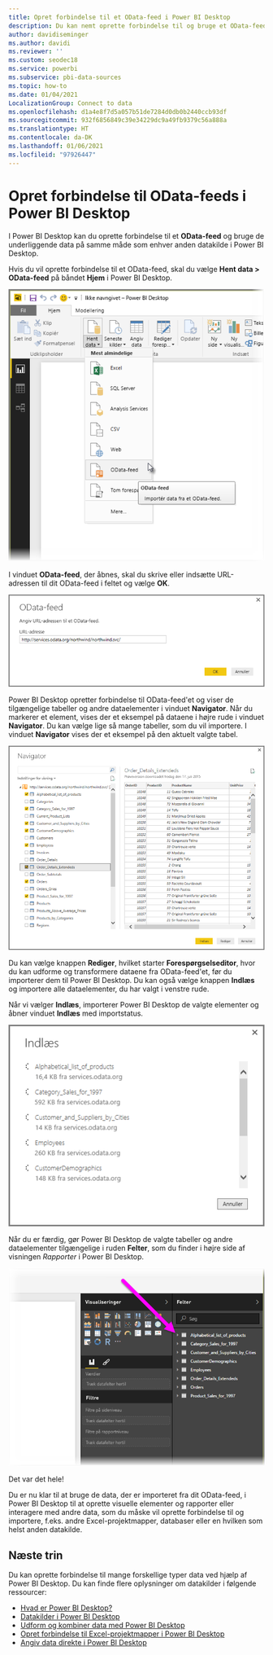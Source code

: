 ```yaml
---
title: Opret forbindelse til et OData-feed i Power BI Desktop
description: Du kan nemt oprette forbindelse til og bruge et OData-feed i Power BI Desktop
author: davidiseminger
ms.author: davidi
ms.reviewer: ''
ms.custom: seodec18
ms.service: powerbi
ms.subservice: pbi-data-sources
ms.topic: how-to
ms.date: 01/04/2021
LocalizationGroup: Connect to data
ms.openlocfilehash: d1a4e8f7d5a057b51de7284d0db0b2440ccb93df
ms.sourcegitcommit: 932f6856849c39e34229dc9a49fb9379c56a888a
ms.translationtype: HT
ms.contentlocale: da-DK
ms.lasthandoff: 01/06/2021
ms.locfileid: "97926447"
---
```

# <a name="connect-to-odata-feeds-in-power-bi-desktop"></a>Opret forbindelse til OData-feeds i Power BI Desktop
I Power BI Desktop kan du oprette forbindelse til et **OData-feed** og bruge de underliggende data på samme måde som enhver anden datakilde i Power BI Desktop.

Hvis du vil oprette forbindelse til et OData-feed, skal du vælge **Hent data > OData-feed** på båndet **Hjem** i Power BI Desktop.

![Skærmbillede af båndet Hent data i Power BI Desktop, hvor OData-feed er markeret.](media/desktop-connect-odata/connect-to-odata_1.png)

I vinduet **OData-feed**, der åbnes, skal du skrive eller indsætte URL-adressen til dit OData-feed i feltet og vælge **OK**.

![Skærmbillede af dialogboksen OData-feed, der viser URL-feltet.](media/desktop-connect-odata/connect-to-odata_2.png)

Power BI Desktop opretter forbindelse til OData-feed'et og viser de tilgængelige tabeller og andre dataelementer i vinduet **Navigator**. Når du markerer et element, vises der et eksempel på dataene i højre rude i vinduet **Navigator**. Du kan vælge lige så mange tabeller, som du vil importere. I vinduet **Navigator** vises der et eksempel på den aktuelt valgte tabel.

![Skærmbillede af dialogboksen Navigator, der viser en prøveversion af den valgte tabels data.](media/desktop-connect-odata/connect-to-odata_3.png)

Du kan vælge knappen **Rediger**, hvilket starter **Forespørgselseditor**, hvor du kan udforme og transformere dataene fra OData-feed'et, før du importerer dem til Power BI Desktop. Du kan også vælge knappen **Indlæs** og importere alle dataelementer, du har valgt i venstre rude.

Når vi vælger **Indlæs**, importerer Power BI Desktop de valgte elementer og åbner vinduet **Indlæs** med importstatus.

![Skærmbillede af dialogboksen Indlæs, der viser importstatussen.](media/desktop-connect-odata/connect-to-odata_4.png)

Når du er færdig, gør Power BI Desktop de valgte tabeller og andre dataelementer tilgængelige i ruden **Felter**, som du finder i højre side af visningen *Rapporter* i Power BI Desktop.

![Skærmbillede af ruden Felter, der viser listen over valgte tabeller.](media/desktop-connect-odata/connect-to-odata_5.png)

Det var det hele!

Du er nu klar til at bruge de data, der er importeret fra dit OData-feed, i Power BI Desktop til at oprette visuelle elementer og rapporter eller interagere med andre data, som du måske vil oprette forbindelse til og importere, f.eks. andre Excel-projektmapper, databaser eller en hvilken som helst anden datakilde.

## <a name="next-steps"></a>Næste trin
Du kan oprette forbindelse til mange forskellige typer data ved hjælp af Power BI Desktop. Du kan finde flere oplysninger om datakilder i følgende ressourcer:

* [Hvad er Power BI Desktop?](../fundamentals/desktop-what-is-desktop.md)
* [Datakilder i Power BI Desktop](desktop-data-sources.md)
* [Udform og kombiner data med Power BI Desktop](desktop-shape-and-combine-data.md)
* [Opret forbindelse til Excel-projektmapper i Power BI Desktop](desktop-connect-excel.md)   
* [Angiv data direkte i Power BI Desktop](desktop-enter-data-directly-into-desktop.md)   
